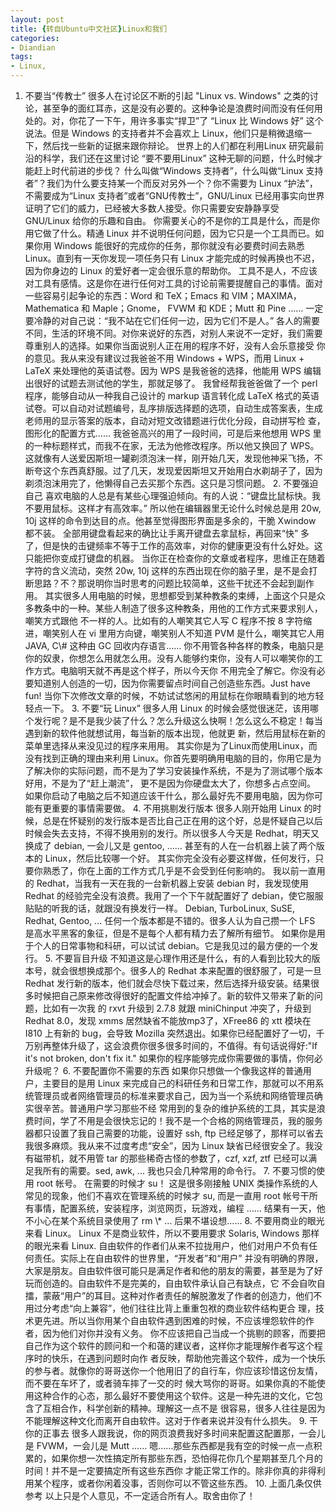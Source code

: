 ```yaml
---
layout: post
title: {转自Ubuntu中文社区}Linux和我们
categories:
- Diandian
tags:
- Linux, 
---
```

1. 不要当“传教士” 很多人在讨论区不断的引起 "Linux vs. Windows" 之类的讨论，甚至争的面红耳赤，这是没有必要的。这种争论是浪费时间而没有任何用处的。对，你花了一下午，用许多事实“捍卫”了 “Linux 比 Windows 好” 这个说法。但是 Windows 的支持者并不会喜欢上 Linux，他们只是稍微退缩一下，然后找一些新的证据来跟你辩论。 世界上的人们都在利用Linux 研究最前沿的科学，我们还在这里讨论 “要不要用Linux” 这种无聊的问题，什么时候才能赶上时代前进的步伐？ 什么叫做“Windows 支持者”，什么叫做“Linux 支持者”？我们为什么要支持某一个而反对另外一个？你不需要为 Linux “护法”，不需要成为“Linux 支持者”或者“GNU传教士”，GNU/Linux 已经用事实向世界证明了它们的威力，已经被大多数人接受。你只需要安安静静享受 GNU/Linux 给你的乐趣和自由。 你需要关心的不是你的工具是什么，而是你用它做了什么。精通 Linux 并不说明任何问题，因为它只是一个工具而已。如果你用 Windows 能很好的完成你的任务，那你就没有必要费时间去熟悉 Linux。直到有一天你发现一项任务只有 Linux 才能完成的时候再换也不迟，因为你身边的 Linux 的爱好者一定会很乐意的帮助你。 工具不是人，不应该对工具有感情。这是你在进行任何对工具的讨论前需要提醒自己的事情。面对一些容易引起争论的东西：Word 和 TeX；Emacs 和 VIM；MAXIMA，Mathematica 和 Maple；Gnome， FVWM 和 KDE；Mutt 和 Pine …… 一定要冷静的对自己说：“我不站在它们任何一边，因为它们不是人。” 各人的需要不同，生活的环境不同。对你来说好的东西，对别人来说不一定好，我们需要尊重别人的选择。如果你当面说别人正在用的程序不好，没有人会乐意接受 你的意见。我从来没有建议过我爸爸不用 Windows + WPS，而用 Linux + LaTeX 来处理他的英语试卷。因为 WPS 是我爸爸的选择，他能用 WPS 编辑出很好的试题去测试他的学生，那就足够了。 我曾经帮我爸爸做了一个 perl 程序，能够自动从一种我自己设计的 markup 语言转化成 LaTeX 格式的英语试卷。可以自动对试题编号，乱序排版选择题的选项，自动生成答案表，生成老师用的显示答案的版本，自动对短文改错题进行优化分段，自动拼写检 查，图形化的配置方式…… 我爸爸高兴的用了一段时间，可是后来他想用 WPS 里的一种标题样式，而我不在家，无法为他修改程序。所以他又换回了 WPS。这就像有人送爱因斯坦一罐剃须泡沫一样，刚开始几天，发现他神采飞扬，不断夸这个东西真舒服。过了几天，发现爱因斯坦又开始用白水剃胡子了，因为 剃须泡沫用完了，他懒得自己去买那个东西。这只是习惯问题。 2. 不要强迫自己 喜欢电脑的人总是有某些心理强迫倾向。有的人说：“键盘比鼠标快。我不要用鼠标。这样才有高效率。” 所以他在编辑器里无论什么时候总是用 20w, 10j 这样的命令到达目的点。他甚至觉得图形界面是多余的，干脆 Xwindow 都不装。 全部用键盘看起来的确比让手离开键盘去拿鼠标，再回来“快” 多了，但是快的击键频率不等于工作的高效率，对你的健康更没有什么好处。这只能把你变成打键盘的机器。 当你正在检查你的文章或者程序，思维正在随着字符的含义流动，突然 20w, 10j 这样的东西出现在你的脑子里，是不是会打断思路？不？那说明你当时思考的问题比较简单，这些干扰还不会起到副作用。 其实很多人用电脑的时候，思想都受到某种教条的束缚，上面这个只是众多教条中的一种。某些人制造了很多这种教条，用他的工作方式来要求别人，嘲笑方式跟他 不一样的人。比如有的人嘲笑其它人写 C 程序不按 8 字符缩进，嘲笑别人在 vi 里用方向键，嘲笑别人不知道 PVM 是什么，嘲笑其它人用 JAVA, C\\\# 这种由 GC 回收内存语言…… 你不用管各种各样的教条，电脑只是你的奴隶，你想怎么用就怎么用。没有人能够约束你，没有人可以嘲笑你的工作方式。电脑明天就不再是这个样子，所以今天你 不用完全了解它。你没有必要知道别人创造的一切，因为你需要留点时间自己创造些东西。Just have fun! 当你下次修改文章的时候，不妨试试悠闲的用鼠标在你眼睛看到的地方轻轻点一下。 3. 不要“玩 Linux” 很多人用 Linux 的时候会感觉很迷茫，该用哪个发行呢？是不是我少装了什么？怎么升级这么快啊！怎么这么不稳定！每当遇到新的软件他就想试用，每当新的版本出现，他就更 新，然后用鼠标在新的菜单里选择从来没见过的程序来用用。 其实你是为了Linux而使用Linux，而没有找到正确的理由来利用 Linux。你首先要明确用电脑的目的，你用它是为了解决你的实际问题，而不是为了学习安装操作系统，不是为了测试哪个版本好用，不是为了“赶上潮流”， 更不是因为你硬盘太大了，你想多占点空间。 如果你启动了电脑之后不知道应该干什么，那么最好先不要用电脑，因为你可能有更重要的事情需要做。 4. 不用挑剔发行版本 很多人刚开始用 Linux 的时候，总是在怀疑别的发行版本是否比自己正在用的这个好，总是怀疑自己以后时候会失去支持，不得不换用别的发行。所以很多人今天是 Redhat，明天又换成了 debian, 一会儿又是 gentoo, …… 甚至有的人在一台机器上装了两个版本的 Linux，然后比较哪一个好。 其实你完全没有必要这样做，任何发行，只要你熟悉了，你在上面的工作方式几乎是不会受到任何影响的。 我以前一直用的 Redhat，当我有一天在我的一台新机器上安装 debian 时，我发现使用 Redhat 的经验完全没有浪费。我用了一个下午就配置好了 debian，使它服服贴贴的听我的话，就跟没有换发行一样。 Debian, TurboLinux, SuSE, Redhat, Gentoo, ... 任何一个版本都是不错的。很多人认为自己攒一个 LFS 是高水平黑客的象征，但是不是每个人都有精力去了解所有细节。 如果你是用于个人的日常事物和科研，可以试试 debian。它是我见过的最方便的一个发行。 5. 不要盲目升级 不知道这是心理作用还是什么，有的人看到比较大的版本号，就会很想换成那个。很多人的 Redhat 本来配置的很舒服了，可是一旦 Redhat 发行新的版本，他们就会尽快下载过来，然后选择升级安装。结果很多时候把自己原来修改得很好的配置文件给冲掉了。新的软件又带来了新的问题，比如有一次我 的 rxvt 升级到 2.7.8 就跟 miniChinput 冲突了，升级到 Redhat 8.0，发现 xmms 居然缺省不能放mp3了，XFree86 的 xtt 模块在 I810 上有新的 bug，会导致 Mozilla 突然退出。如果你已经配置好了一切，千万别再整体升级了，这会浪费你很多很多时间的，不值得。有句话说得好:"If it's not broken, don't fix it." 如果你的程序能够完成你需要做的事情，你何必升级呢？ 6. 不要配置你不需要的东西 如果你只想做一个像我这样的普通用户，主要目的是用 Linux 来完成自己的科研任务和日常工作，那就可以不用系统管理员或者网络管理员的标准来要求自己，因为当一个系统和网络管理员确实很辛苦。普通用户学习那些不经 常用到的复杂的维护系统的工具，其实是浪费时间，学了不用是会很快忘记的！我不是一个合格的网络管理员，我的服务器都只设置了我自己需要的功能，设置好 ssh, ftp 已经足够了，那样可以省去我很多麻烦。我从来不过度考虑“安全”，因为 Linux 缺省已经很安全了。我没有磁带机，就不用管 tar 的那些稀奇古怪的参数了，czf, xzf, ztf 已经可以满足我所有的需要。sed, awk, ... 我也只会几种常用的命令行。 7. 不要习惯的使用 root 帐号。 在需要的时候才 su！ 这是很多刚接触 UNIX 类操作系统的人常见的现象，他们不喜欢在管理系统的时候才 su, 而是一直用 root 帐号干所有事情，配置系统，安装程序，浏览网页，玩游戏，编程 …… 结果有一天，他不小心在某个系统目录使用了 rm \\\* ... 后果不堪设想…… 8. 不要用商业的眼光来看 Linux。 Linux 不是商业软件，所以不要用要求 Solaris, Windows 那样的眼光来看 Linux. 自由软件的作者们从来不拉拢用户，他们对用户不负有任何责任。实际上在自由软件的世界里，“开发者”和“用户” 并没有明确的界限，大家是朋友。自由软件很可能只是满足作者和他的朋友的需要，甚至是为了好玩而创造的。自由软件不是完美的，自由软件承认自己有缺点，它 不会自吹自擂，蒙蔽“用户”的耳目。这种对作者责任的解脱激发了作者的创造力，他们不用过分考虑“向上兼容”，他们往往比背上重重包袱的商业软件结构更合 理，技术更先进。所以当你用某个自由软件遇到困难的时候，不应该埋怨软件的作者，因为他们对你并没有义务。 你不应该把自己当成一个挑剔的顾客，而要把自己作为这个软件的顾问和一个和蔼的建议者，这样你才能理解作者写这个程序时的快乐，在遇到问题时向作 者反映，帮助他完善这个软件，成为一个快乐的参与者。就像你的哥哥送你一个他用旧了的自行车，你应该珍惜这份友情，而不要在车坏了，或者骑车摔了一交的时 候大骂你的哥哥。如果你真的不能使用这种合作的心态，那么最好不要使用这个软件。这是一种先进的文化，它包含了互相合作，科学创新的精神。理解这一点不是 很容易，很多人往往是因为不能理解这种文化而离开自由软件。这对于作者来说并没有什么损失。 9. 干你的正事去 很多人跟我说，你的网页浪费我好多时间来配置这配置那，一会儿是 FVWM，一会儿是 Mutt …… 嗯……那些东西都是我有空的时候一点一点积累的，如果你想一次性搞定所有那些东西，恐怕得花你几个星期甚至几个月的时间！并不是一定要搞定所有这些东西你 才能正常工作的。除非你真的非得利用某个程序，或者你闲着没事，否则你可以不管这些东西。 10. 上面几条仅供参考 以上只是个人意见，不一定适合所有人。取舍由你了！
